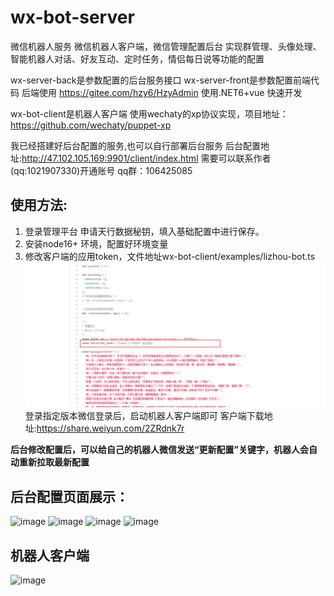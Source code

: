 # wx-bot-server
微信机器人服务
微信机器人客户端，微信管理配置后台 
实现群管理、头像处理、智能机器人对话、好友互动、定时任务，情侣每日说等功能的配置


wx-server-back是参数配置的后台服务接口
wx-server-front是参数配置前端代码
后端使用 https://gitee.com/hzy6/HzyAdmin 使用.NET6+vue 快速开发

wx-bot-client是机器人客户端
使用wechaty的xp协议实现，项目地址：https://github.com/wechaty/puppet-xp

我已经搭建好后台配置的服务,也可以自行部署后台服务
后台配置地址:http://47.102.105.169:9901/client/index.html
需要可以联系作者(qq:1021907330)开通账号
qq群：106425085

## 使用方法:
1. 登录管理平台 申请天行数据秘钥，填入基础配置中进行保存。
2. 安装node16+ 环境，配置好环境变量
3. 修改客户端的应用token，文件地址wx-bot-client/examples/lizhou-bot.ts
![输入图片说明](doc/image.png)
登录指定版本微信登录后，启动机器人客户端即可
客户端下载地址:https://share.weiyun.com/2ZRdnk7r

 **后台修改配置后，可以给自己的机器人微信发送“更新配置”关键字，机器人会自动重新拉取最新配置** 


## 后台配置页面展示：
![image](https://user-images.githubusercontent.com/59723463/178428935-9088d119-7a03-41af-b60a-a7cc76607150.png)
![image](https://user-images.githubusercontent.com/59723463/178429000-4038081b-a72c-4b2a-a52c-5e3d6c24f478.png)
![image](https://user-images.githubusercontent.com/59723463/178429708-d3093bec-7178-48e3-a54a-ba9d81a37d7f.png)
![image](https://user-images.githubusercontent.com/59723463/178429794-1a1423fd-8625-4615-9260-a65c94f82611.png)
## 机器人客户端
![image](https://user-images.githubusercontent.com/59723463/178429865-d43d3fc8-da87-415c-b1e2-63627b64525a.png)
